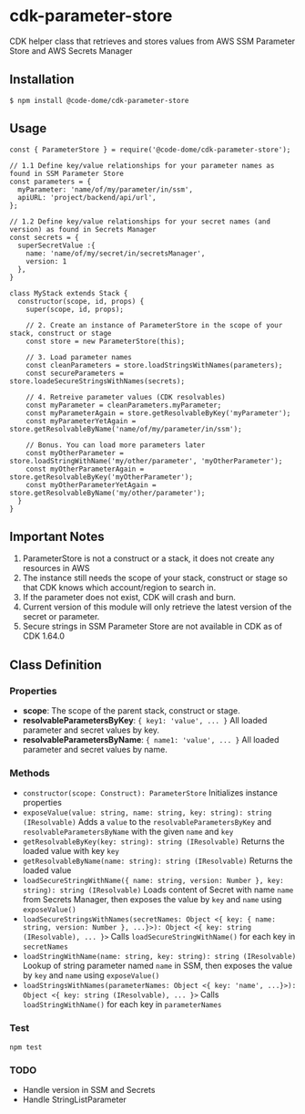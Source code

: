 # cdk-parameter-store
CDK helper class that retrieves and stores values from AWS SSM Parameter Store and AWS Secrets Manager

## Installation

`$ npm install @code-dome/cdk-parameter-store`

## Usage

```
const { ParameterStore } = require('@code-dome/cdk-parameter-store');

// 1.1 Define key/value relationships for your parameter names as found in SSM Parameter Store
const parameters = {
  myParameter: 'name/of/my/parameter/in/ssm',
  apiURL: 'project/backend/api/url',
};

// 1.2 Define key/value relationships for your secret names (and version) as found in Secrets Manager
const secrets = {
  superSecretValue :{
    name: 'name/of/my/secret/in/secretsManager',
    version: 1
  },
}

class MyStack extends Stack {
  constructor(scope, id, props) {
    super(scope, id, props);

    // 2. Create an instance of ParameterStore in the scope of your stack, construct or stage
    const store = new ParameterStore(this);

    // 3. Load parameter names
    const cleanParameters = store.loadStringsWithNames(parameters);
    const secureParameters = store.loadeSecureStringsWithNames(secrets);

    // 4. Retreive parameter values (CDK resolvables)
    const myParameter = cleanParameters.myParameter;
    const myParameterAgain = store.getResolvableByKey('myParameter');
    const myParameterYetAgain = store.getResolvableByName('name/of/my/parameter/in/ssm');

    // Bonus. You can load more parameters later
    const myOtherParameter = store.loadStringWithName('my/other/parameter', 'myOtherParameter');
    const myOtherParameterAgain = store.getResolvableByKey('myOtherParameter');
    const myOtherParameterYetAgain = store.getResolvableByName('my/other/parameter');
  }
}
```

## Important Notes

1. ParameterStore is not a construct or a stack, it does not create any resources in AWS
2. The instance still needs the scope of your stack, construct or stage so that CDK knows which account/region to search in.
3. If the parameter does not exist, CDK will crash and burn.
4. Current version of this module will only retrieve the latest version of the secret or parameter.
5. Secure strings in SSM Parameter Store are not available in CDK as of CDK 1.64.0

## Class Definition

### Properties
- **scope**:
The scope of the parent stack, construct or stage.
- **resolvableParametersByKey**:
`{ key1: 'value', ... }`
All loaded parameter and secret values by key.
- **resolvableParametersByName**:
`{ name1: 'value', ... }`
All loaded parameter and secret values by name.

### Methods
- `constructor(scope: Construct): ParameterStore`
Initializes instance properties
- `exposeValue(value: string, name: string, key: string): string (IResolvable)`
Adds a `value` to the `resolvableParametersByKey` and `resolvableParametersByName` with the given `name` and `key`
- `getResolvableByKey(key: string): string (IResolvable)`
Returns the loaded value with key `key`
- `getResolvableByName(name: string): string (IResolvable)`
Returns the loaded value 
- `loadSecureStringWithName({ name: string, version: Number }, key: string): string (IResolvable)`
Loads content of Secret with name `name` from Secrets Manager, then exposes the value by `key` and `name` using `exposeValue()`
- `loadSecureStringsWithNames(secretNames: Object <{ key: { name: string, version: Number }, ...}>): Object <{ key: string (IResolvable), ... }>`
Calls `loadSecureStringWithName()` for each key in `secretNames`
- `loadStringWithName(name: string, key: string): string (IResolvable)`
Lookup of string parameter named `name` in SSM, then exposes the value by `key` and `name` using `exposeValue()`
- `loadStringsWithNames(parameterNames: Object <{ key: 'name', ...}>): Object <{ key: string (IResolvable), ... }>`
Calls `loadStringWithName()` for each key in `parameterNames`

### Test

`npm test`

### TODO
* Handle version in SSM and Secrets 
* Handle StringListParameter
